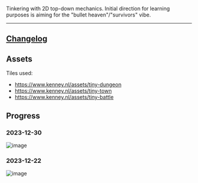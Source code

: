 Tinkering with 2D top-down mechanics. Initial direction for learning purposes is aiming for the "bullet heaven"/"survivors" vibe.

---

## [Changelog](https://github.com/gamewranglers/godot-test1/blob/main/CHANGELOG.md)

## Assets
Tiles used:
- https://www.kenney.nl/assets/tiny-dungeon
- https://www.kenney.nl/assets/tiny-town
- https://www.kenney.nl/assets/tiny-battle

## Progress

### 2023-12-30
![image](https://github.com/gamewranglers/godot-test1/assets/7707189/91573a00-5c31-4ccf-bb0d-d235aa76adf0)

### 2023-12-22
![image](https://github.com/gamewranglers/godot-test1/assets/7707189/e50f8b4b-1ffd-446f-8be7-4923f47fbb39)


